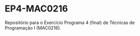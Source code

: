 # EP4-MAC0216
Repositório para o Exercício Programa 4 (final) de Técnicas de Programação I (MAC0216).
